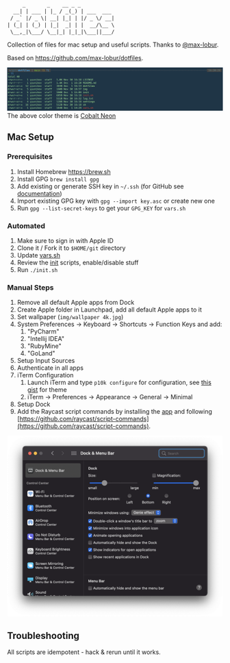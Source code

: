 ```
     _       _    __ _ _           
  __| | ___ | |_ / _(_) | ___  ___ 
 / _` |/ _ \| __| |_| | |/ _ \/ __|
| (_| | (_) | |_|  _| | |  __/\__ \
 \__,_|\___/ \__|_| |_|_|\___||___/

```

Collection of files for mac setup and useful scripts. Thanks to [@max-lobur](https://github.com/max-lobur).

Based on https://github.com/max-lobur/dotfiles.

![iterm2](./img/iterm2.png)
The above color theme is [Cobalt Neon](https://raw.githubusercontent.com/mbadolato/iTerm2-Color-Schemes/master/schemes/Cobalt%20Neon.itermcolors)

## Mac Setup

### Prerequisites
1. Install Homebrew https://brew.sh
1. Install GPG `brew install gpg`
1. Add existing or generate SSH key in `~/.ssh` (for GitHub see [documentation](https://docs.github.com/en/authentication/connecting-to-github-with-ssh/generating-a-new-ssh-key-and-adding-it-to-the-ssh-agent))
1. Import existing GPG key with `gpg --import key.asc` or create new one
1. Run `gpg --list-secret-keys` to get your `GPG_KEY` for `vars.sh`

### Automated
1. Make sure to sign in with Apple ID
1. Clone it / Fork it to `$HOME/git` directory
1. Update [vars.sh](./vars.sh)
1. Review the [init](./init) scripts, enable/disable stuff
1. Run `./init.sh`

### Manual Steps
1. Remove all default Apple apps from Dock
1. Create Apple folder in Launchpad, add all default Apple apps to it
1. Set wallpaper (`img/wallpaper 4k.jpg`)
1. System Preferences -> Keyboard -> Shortcuts -> Function Keys and add:
	1. "PyCharm"
	1. "Intellij IDEA"
	1. "RubyMine"
	1. "GoLand"
1. Setup Input Sources
1. Authenticate in all apps
1. iTerm Configuration
	1. Launch iTerm and type `p10k configure` for configuration, see [this gist](https://gist.github.com/kevin-smets/8568070) for theme
	1. iTerm -> Preferences -> Appearance -> General -> Minimal
1. Setup Dock
1. Add the Raycast script commands by installing the [app](https://www.raycast.com/tholanda/script-commands) and following [https://github.com/raycast/script-commands](https://github.com/raycast/script-commands).

![dock](./img/dock.png)

## Troubleshooting
All scripts are idempotent - hack & rerun until it works.
